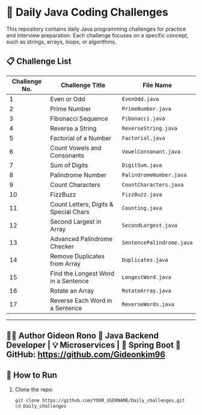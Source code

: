# 🧠 Daily Java Coding Challenges

This repository contains daily Java programming challenges for practice and interview preparation. Each challenge focuses on a specific concept, such as strings, arrays, loops, or algorithms.

## 📋 Challenge List

| Challenge No. | Challenge Title                        | File Name                    |
|---------------|----------------------------------------|------------------------------|
| 1             | Even or Odd                            | `EvenOdd.java`               |
| 2             | Prime Number                           | `PrimeNumber.java`           |
| 3             | Fibonacci Sequence                     | `Fibonacci.java`             |
| 4             | Reverse a String                       | `ReverseString.java`         |
| 5             | Factorial of a Number                  | `Factorial.java`             |
| 6             | Count Vowels and Consonants            | `VowelConsonant.java`        |
| 7             | Sum of Digits                          | `DigitSum.java`              |
| 8             | Palindrome Number                      | `PalindromeNumber.java`      |
| 9             | Count Characters                       | `CountCharacters.java`       |
| 10            | FizzBuzz                               | `FizzBuzz.java`              |
| 11            | Count Letters, Digits & Special Chars  | `Counting.java`              |
| 12            | Second Largest in Array                | `SecondLargest.java`         |
| 13            | Advanced Palindrome Checker            | `SentencePalindrome.java`    |
| 14            | Remove Duplicates from Array           | `Duplicates.java`            |
| 15            | Find the Longest Word in a Sentence    | `LongestWord.java`           |
| 16            | Rotate an Array                        | `RotateArray.java`           |
| 17            | Reverse Each Word in a Sentence        | `ReverseWords.java`          |

------
👨‍💻 Author
Gideon Rono
💼 Java Backend Developer | 💡 Microservices | 🔁 Spring Boot
🔗 GitHub: https://github.com/Gideonkim96
-----

## 🚀 How to Run

1. Clone the repo:
   ```bash
   git clone https://github.com/YOUR_USERNAME/Daily_challenges.git
   cd Daily_challenges
